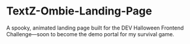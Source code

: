# TextZ-Ombie-Landing-Page
A spooky, animated landing page built for the DEV Halloween Frontend Challenge—soon to become the demo portal for my survival game.
